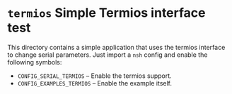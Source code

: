 # `termios` Simple Termios interface test

This directory contains a simple application that uses the termios
interface to change serial parameters. Just import a `nsh` config and
enable the following symbols:

  - `CONFIG_SERIAL_TERMIOS` – Enable the termios support.
  - `CONFIG_EXAMPLES_TERMIOS` – Enable the example itself.

